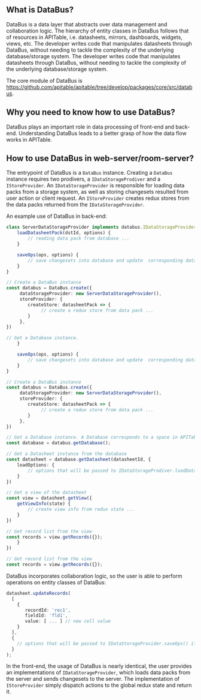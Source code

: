 ## What is DataBus?

DataBus is a data layer that abstracts over data management and collaboration logic. The hierarchy of entity classes in DataBus follows that of resources in APITable, i.e. datasheets, mirrors, dashboards, widgets, views, etc. The developer writes code that manipulates datasheets through DataBus, without needing to tackle the complexity of the underlying database/storage system. The developer writes code that manipulates datasheets through DataBus, without needing to tackle the complexity of the underlying database/storage system.

The core module of DataBus is https://github.com/apitable/apitable/tree/develop/packages/core/src/databus.

## Why you need to know how to use DataBus?

DataBus plays an important role in data processing of front-end and  back-end. Understanding DataBus leads to a better grasp of how the data flow works in APITable.

## How to use DataBus in web-server/room-server?

The entrypoint of DataBus is a `DataBus` instance. Creating a `DataBus` instance requires two prodivers, a `IDataStorageProdiver` and a `IStoreProvider`. An `IDataStorageProvider` is responsible for loading data packs from a storage system, as well as storing changesets resulted from user action or client request. An `IStoreProvider` creates redux stores from the data packs returned from the `IDataStorageProvider`.

An example use of DataBus in back-end:
```typescript
class ServerDataStorageProvider implements databus.IDataStorageProvider {
    loadDatasheetPack(dstId, options) {
        // reading data pack from database ...
    }

    saveOps(ops, options) {
        // save changesets into database and update  corresponding datasheet data ...
    }
}

// Create a DataBus instance
const databus = DataBus.create({
     dataStorageProvider: new ServerDataStorageProvider(),
     storeProvider: {
        createStore: datasheetPack => {
             // create a redux store from data pack ...
        }
     },
})

// Get a Database instance.
    }

    saveOps(ops, options) {
        // save changesets into database and update  corresponding datasheet data ...
    }
}

// Create a DataBus instance
const databus = DataBus.create({
     dataStorageProvider: new ServerDataStorageProvider(),
     storeProvider: {
        createStore: datasheetPack => {
             // create a redux store from data pack ...
        }
     },
})

// Get a Database instance. A Database corresponds to a space in APITable.
const database = databus.getDatabase();

// Get a Datasheet instance from the database
const datasheet = database.getDatasheet(datasheetId, {
    loadOptions: {
        // options that will be passed to IDataStorageProdiver.loadDatasheetPack()
    }
})

// Get a view of the datasheet
const view = datasheet.getView({
    getViewInfo(state) {
        // create view info from redux state ...
    }
})

// Get record list from the view
const records = view.getRecords({});
    }
})

// Get record list from the view
const records = view.getRecords({});
```

DataBus incorporates collaboration logic, so the user is able to perform operations on entity classes of DataBus:

```typescript
datasheet.updateRecords(
  [
    {
       recordId: 'rec1',
       fieldId: 'fld1',
       value: [ ... ] // new cell value
    }
  ],
  {
    // options that will be passed to IDataStorageProvider.saveOps() if the command is executed successfully.
  }
);
```

In the front-end, the usage of DataBus is nearly identical, the user provides an implementations of `IDataStorageProvider`, which loads data packs from the server and sends changesets to the server. The implementation of `IStoreProvider` simply dispatch actions to the global redux state and return it.